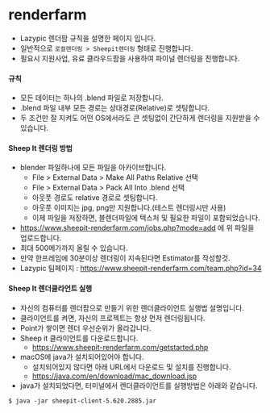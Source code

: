 # renderfarm

- Lazypic 렌더팜 규칙을 설명한 페이지 입니다.
- 일반적으로 `로컬렌더링 > Sheepit렌더링` 형태로 진행합니다.
- 필요시 지원사업, 유료 클라우드팜을 사용하여 파이널 렌더링을 진행합니다.

#### 규칙
- 모든 데이터는 하나의 .blend 파일로 저장합니다.
- .blend 파일 내부 모든 경로는 상대경로(Relative)로 셋팅합니다.
- 두 조건만 잘 지켜도 어떤 OS에서라도 큰 셋팅없이 간단하게 렌더링을 지원받을 수 있습니다.

#### Sheep It 렌더링 방법
- blender 파일하나에 모든 파일을 아카이브합니다.
	- File > External Data > Make All Paths Relative 선택
	- File > External Data > Pack All Into .blend 선택
	- 아웃풋 경로도 relative 경로로 셋팅합니다.
	- 아웃풋 이미지는 jpg, png만 지원합니다.(테스트 렌더링시만 사용)
	- 이제 파일을 저장하면, 블렌더파일에 텍스처 및 필요한 파일이 포함되었습니다.
- https://www.sheepit-renderfarm.com/jobs.php?mode=add 에 위 파일을 업로드합니다.
- 최대 500메가까지 올릴 수 있습니다.
- 만약 한프레임에 30분이상 렌더링이 지속된다면 Estimator를 작성할것.
- Lazypic 팀페이지 : https://www.sheepit-renderfarm.com/team.php?id=34

#### Sheep It 렌더클라언트 실행
- 자신의 컴퓨터를 렌더팜으로 만들기 위한 렌더클라이언트 실행법 설명입니다.
- 클라이언트를 켜면, 자신의 프로젝트는 항상 먼저 렌더링됩니다.
- Point가 쌓이면 렌더 우선순위가 올라갑니다.
- Sheep it 클라이언트를 다운로드합니다.
	- https://www.sheepit-renderfarm.com/getstarted.php
- macOS에 java가 설치되어있어야 합니다.
	- 설치되어있지 않다면 아래 URL에서 다운로드 및 설치를 진행합니다.
	- https://java.com/en/download/mac_download.jsp
- java가 설치되었다면, 터미널에서 렌더클라이언트를 실행방법은 아래와 같습니다.
```
$ java -jar sheepit-client-5.620.2885.jar
```


